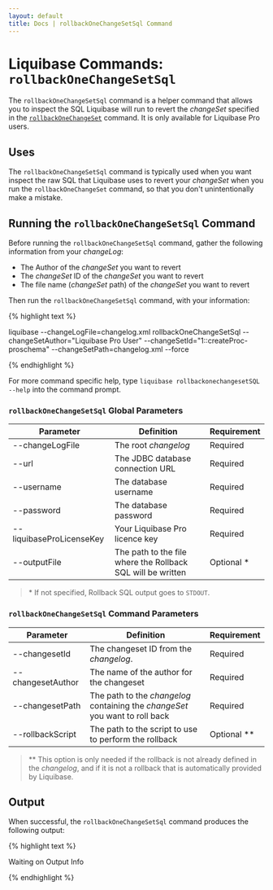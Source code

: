 ```yaml
---
layout: default
title: Docs | rollbackOneChangeSetSql Command 
---
```


# Liquibase Commands: `rollbackOneChangeSetSql`
The `rollbackOneChangeSetSql` command is a helper command that allows you to inspect the SQL Liquibase will run to revert the *changeSet* specified in the [`rollbackOneChangeSet`](/documentation/rollbackonechangeset.html) command. It is only available for Liquibase Pro users.

## Uses
The `rollbackOneChangeSetSql` command is typically used when you want inspect the raw SQL that Liquibase uses to revert your *changeSet* when you run the `rollbackOneChangeSet` command, so that you don't unintentionally make a mistake.

## Running the `rollbackOneChangeSetSql` Command
Before running the `rollbackOneChangeSetSql` command, gather the following information from your *changeLog*:
- The Author of the *changeSet* you want to revert
- The *changeSet* ID of the *changeSet* you want to revert
- The file name (*changeSet* path) of the *changeSet* you want to revert

Then run the `rollbackOneChangeSetSql` command, with your information:

{% highlight text %}

liquibase --changeLogFile=changelog.xml rollbackOneChangeSetSql --changeSetAuthor="Liquibase Pro User" --changeSetId="1::createProc-proschema" --changeSetPath=changelog.xml --force

{% endhighlight %}

For more command specific help, type `liquibase rollbackonechangesetSQL --help` into the command prompt.

### `rollbackOneChangeSetSql` Global Parameters

 Parameter | Definition | Requirement
 --- | --- | ---
 --changeLogFile | The root *changelog* | Required
 --url | The JDBC database connection URL | Required
 --username | The database username | Required
 --password | The database password | Required
 --liquibaseProLicenseKey | Your Liquibase Pro licence key | Required
 --outputFile | The path to the file where the Rollback SQL will be written | Optional *

> &#42; If not specified, Rollback SQL output goes to `STDOUT`.

### `rollbackOneChangeSetSql` Command Parameters

 Parameter | Definition | Requirement
 --- | --- | ---
 --changesetId |The changeset ID from the *changelog*. | Required
 --changesetAuthor | The name of the author for the changeset | Required
 --changesetPath | The path to the *changelog* containing the *changeSet* you want to roll back | Required
 --rollbackScript | The path to the script to use to perform the rollback | Optional **

> &#42;&#42; This option is only needed if the rollback is not already defined in the *changelog*, and if it is not a rollback that is automatically provided by Liquibase.

## Output
When successful, the `rollbackOneChangeSetSql` command produces the following output:

{% highlight text %}

Waiting on Output Info

{% endhighlight %}
